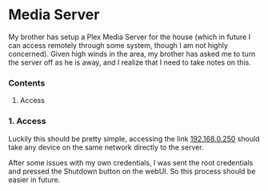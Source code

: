 # Media Server

My brother has setup a Plex Media Server for the house (which in future I can access remotely through some system, though I am not highly concerned).
Given high winds in the area, my brother has asked me to turn the server off as he is away, and I realize that I need to take notes on this.

### **Contents**

1. Access

### **1. Access**

Luckily this should be pretty simple, accessing the link [192.168.0.250](http://192.168.0.250) should take any device on the same network directly to the server.

After some issues with my own credentials, I was sent the root credentials and pressed the Shutdown button on the webUI. So this process should be easier in future.